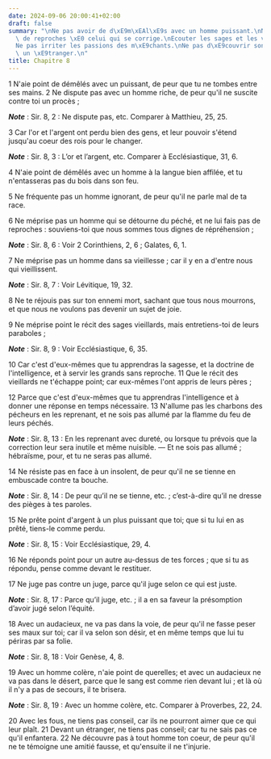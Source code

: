 ```yaml
---
date: 2024-09-06 20:00:41+02:00
draft: false
summary: "\nNe pas avoir de d\xE9m\xEAl\xE9s avec un homme puissant.\nNe pas faire\
  \ de reproches \xE0 celui qui se corrige.\nEcouter les sages et les vieillards.\n\
  Ne pas irriter les passions des m\xE9chants.\nNe pas d\xE9couvrir son secret \xE0\
  \ un \xE9tranger.\n"
title: Chapitre 8
---
```





1 N'aie point de démêlés avec un puissant, de peur que tu ne tombes entre ses mains. 2 Ne dispute pas avec un homme riche, de peur qu'il ne suscite contre toi un procès ;

***Note*** :  Sir. 8, 2 : Ne dispute pas, etc. Comparer à Matthieu, 25, 25.


3 Car l'or et l'argent ont perdu bien des gens, et leur pouvoir s'étend jusqu'au coeur des rois pour le changer.

***Note*** :  Sir. 8, 3 : L’or et l’argent, etc. Comparer à Ecclésiastique, 31, 6.


4 N'aie point de démêlés avec un homme à la langue bien affilée, et tu n'entasseras pas du bois dans son feu.


5 Ne fréquente pas un homme ignorant, de peur qu'il ne parle mal de ta race.


6 Ne méprise pas un homme qui se détourne du péché, et ne lui fais pas de reproches : souviens-toi que nous sommes tous dignes de répréhension ;

***Note*** :  Sir. 8, 6 : Voir 2 Corinthiens, 2, 6 ; Galates, 6, 1.


7 Ne méprise pas un homme dans sa vieillesse ; car il y en a d'entre nous qui vieillissent.

***Note*** :  Sir. 8, 7 : Voir Lévitique, 19, 32.


8 Ne te réjouis pas sur ton ennemi mort, sachant que tous nous mourrons, et que nous ne voulons pas devenir un sujet de joie.


9 Ne méprise point le récit des sages vieillards, mais entretiens-toi de leurs paraboles ;

***Note*** :  Sir. 8, 9 : Voir Ecclésiastique, 6, 35.


10 Car c'est d'eux-mêmes que tu apprendras la sagesse, et la doctrine de l'intelligence, et à servir les grands sans reproche. 11 Que le récit des vieillards ne t'échappe point; car eux-mêmes l'ont appris de leurs pères ;


12 Parce que c'est d'eux-mêmes que tu apprendras l'intelligence et à donner une réponse en temps nécessaire. 13 N'allume pas les charbons des pécheurs en les reprenant, et ne sois pas allumé par la flamme du feu de leurs péchés.

***Note*** :  Sir. 8, 13 : En les reprenant avec dureté, ou lorsque tu prévois que la correction leur sera inutile et même nuisible. ― Et ne sois pas allumé ; hébraïsme, pour, et tu ne seras pas allumé.


14 Ne résiste pas en face à un insolent, de peur qu'il ne se tienne en embuscade contre ta bouche.

***Note*** :  Sir. 8, 14 : De peur qu’il ne se tienne, etc. ; c’est-à-dire qu’il ne dresse des pièges à tes paroles.


15 Ne prête point d'argent à un plus puissant que toi; que si tu lui en as prêté, tiens-le comme perdu.

***Note*** :  Sir. 8, 15 : Voir Ecclésiastique, 29, 4.


16 Ne réponds point pour un autre au-dessus de tes forces ; que si tu as répondu, pense comme devant le restituer.


17 Ne juge pas contre un juge, parce qu'il juge selon ce qui est juste.

***Note*** :  Sir. 8, 17 : Parce qu’il juge, etc. ; il a en sa faveur la présomption d’avoir jugé selon l’équité.


18 Avec un audacieux, ne va pas dans la voie, de peur qu'il ne fasse peser ses maux sur toi; car il va selon son désir, et en même temps que lui tu périras par sa folie.

***Note*** :  Sir. 8, 18 : Voir Genèse, 4, 8.


19 Avec un homme colère, n'aie point de querelles; et avec un audacieux ne va pas dans le désert, parce que le sang est comme rien devant lui ; et là où il n'y a pas de secours, il te brisera.

***Note*** :  Sir. 8, 19 : Avec un homme colère, etc. Comparer à Proverbes, 22, 24.

20 Avec les fous, ne tiens pas conseil, car ils ne pourront aimer que ce qui leur plaît. 21 Devant un étranger, ne tiens pas conseil; car tu ne sais pas ce qu'il enfantera. 22 Ne découvre pas à tout homme ton coeur, de peur qu'il ne te témoigne une amitié fausse, et qu'ensuite il ne t'injurie.

